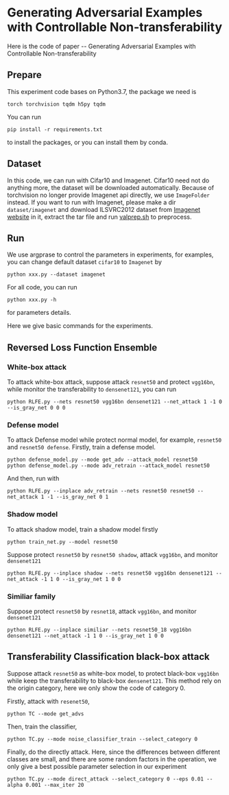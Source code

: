 # Generating Adversarial Examples with Controllable Non-transferability

Here is the code of paper -- Generating Adversarial Examples with Controllable Non-transferability

## Prepare

This experiment code bases on Python3.7, the package we need is

    torch torchvision tqdm h5py tqdm

You can run

    pip install -r requirements.txt

to install the packages, or you can install them by conda.

## Dataset

In this code, we can run with Cifar10 and Imagenet. Cifar10 need not do anything more, the dataset will be downloaded automatically. Because of torchvision no longer provide Imagenet api directly, we use `ImageFolder` instead. If you want to run with Imagenet, please make a dir `dataset/imagenet` and download ILSVRC2012 dataset from [Imagenet website](http://www.image-net.org/challenges/LSVRC/2012/downloads) in it, extract the tar file and run [valprep.sh](https://raw.githubusercontent.com/soumith/imagenetloader.torch/master/valprep.sh) to preprocess.

## Run

We use argprase to control the parameters in experiments, for examples, you can change default dataset `cifar10` to `Imagenet` by

    python xxx.py --dataset imagenet


For all code, you can run 

    python xxx.py -h

for parameters details.

Here we give basic commands for the experiments.

## Reversed Loss Function Ensemble

### White-box attack

To attack white-box attack, suppose attack `resnet50` and protect `vgg16bn`, while monitor the transferability to `densenet121`, you can run

    python RLFE.py --nets resnet50 vgg16bn densenet121 --net_attack 1 -1 0 --is_gray_net 0 0 0

### Defense model 

To attack Defense model while protect normal model, for example, `resnet50` and `resnet50 defense`. Firstly, train a defense model.

    python defense_model.py --mode get_adv --attack_model resnet50
    python defense_model.py --mode adv_retrain --attack_model resnet50

And then, run with

    python RLFE.py --inplace adv_retrain --nets resnet50 resnet50 --net_attack 1 -1 --is_gray_net 0 1

### Shadow model

To attack shadow model, train a shadow model firstly

    python train_net.py --model resnet50

Suppose protect `resnet50` by `resnet50 shadow`, attack `vgg16bn`, and monitor `densenet121`

    python RLFE.py --inplace shadow --nets resnet50 vgg16bn densenet121 --net_attack -1 1 0 --is_gray_net 1 0 0

### Similiar family

Suppose protect `resnet50` by `resnet18`, attack `vgg16bn`, and monitor `densenet121`

    python RLFE.py --inplace similiar --nets resnet50_18 vgg16bn densenet121 --net_attack -1 1 0 --is_gray_net 1 0 0

## Transferability Classification black-box attack

Suppose attack `resnet50` as white-box model, to protect black-box `vgg16bn` while keep the transferability to black-box `densenet121`. This method rely on the origin category, here we only show the code of category 0.

Firstly, attack with `resenet50`,

    python TC --mode get_advs

Then, train the classifier,

    python TC.py --mode noise_classifier_train --select_category 0

Finally, do the directly attack. Here, since the differences between different classes are small, and there are some random factors in the operation, we only give a best possible parameter selection in our experiment

    python TC.py --mode direct_attack --select_category 0 --eps 0.01 --alpha 0.001 --max_iter 20

